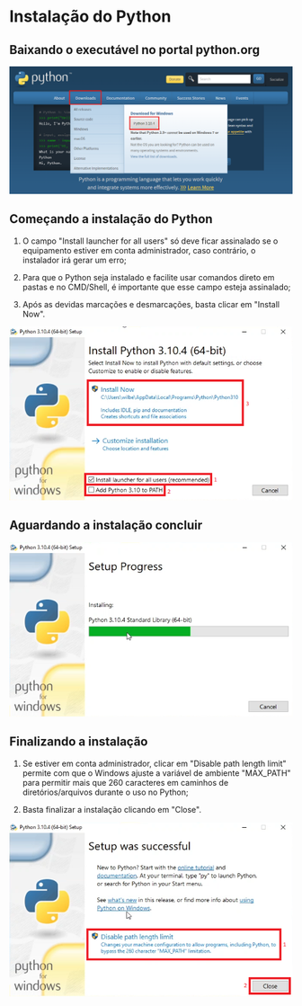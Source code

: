 # Instalação do Python

## Baixando o executável no portal python.org

![baixando_python](../img/baixando_python.png)

## Começando a instalação do Python

1. O campo "Install launcher for all users" só deve ficar assinalado se o equipamento estiver em conta administrador, caso contrário, o instalador irá gerar um erro;

2. Para que o Python seja instalado e facilite usar comandos direto em pastas e no CMD/Shell, é importante que esse campo esteja assinalado;

3. Após as devidas marcações e desmarcações, basta clicar em "Install Now".

![tela_inicial_instalacao](../img/tela_inicial_instalacao.png)

## Aguardando a instalação concluir

![tela_instalando](../img/tela_instalando.png)

## Finalizando a instalação

1. Se estiver em conta administrador, clicar em "Disable path length limit" permite com que o Windows ajuste a variável de ambiente "MAX_PATH" para permitir mais que 260 caracteres em caminhos de diretórios/arquivos durante o uso no Python;

2. Basta finalizar a instalação clicando em "Close".

![tela_final_instalacao](../img/tela_final_instalacao.png)